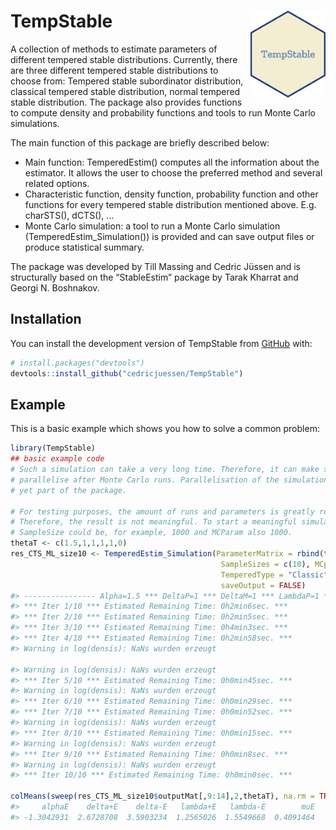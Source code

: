 
<!-- README.md is generated from README.Rmd. Please edit that file -->

# TempStable <img src="man/figures/logo.png" align="right" width="120" />

<!-- badges: start -->
<!-- badges: end -->
<!-- Start of my description -->

A collection of methods to estimate parameters of different tempered
stable distributions. Currently, there are three different tempered
stable distributions to choose from: Tempered stable subordinator
distribution, classical tempered stable distribution, normal tempered
stable distribution. The package also provides functions to compute
density and probability functions and tools to run Monte Carlo simulations.

The main function of this package are briefly described below:

- Main function: TemperedEstim() computes all the information about the
  estimator. It allows the user to choose the preferred method and
  several related options.
- Characteristic function, density function, probability function and
  other functions for every tempered stable distribution mentioned
  above. E.g. charSTS(), dCTS(), …
- Monte Carlo simulation: a tool to run a Monte Carlo simulation
  (TemperedEstim_Simulation()) is provided and can save output files or
  produce statistical summary.

The package was developed by Till Massing and Cedric Jüssen and is
structurally based on the “StableEstim” package by Tarak Kharrat and
Georgi N. Boshnakov.

<!-- End of my description -->

## Installation

You can install the development version of TempStable from
[GitHub](https://github.com/) with:

``` r
# install.packages("devtools")
devtools::install_github("cedricjuessen/TempStable")
```

## Example

This is a basic example which shows you how to solve a common problem:

``` r
library(TempStable)
## basic example code
# Such a simulation can take a very long time. Therefore, it can make sense to 
# parallelise after Monte Carlo runs. Parallelisation of the simulation is not 
# yet part of the package. 

# For testing purposes, the amount of runs and parameters is greatly reduced. 
# Therefore, the result is not meaningful. To start a meaningful simulation, the
# SampleSize could be, for example, 1000 and MCParam also 1000.
thetaT <- c(1.5,1,1,1,1,0)
res_CTS_ML_size10 <- TemperedEstim_Simulation(ParameterMatrix = rbind(thetaT),
                                               SampleSizes = c(10), MCparam = 10,
                                               TemperedType = "Classic", Estimfct = "ML",
                                               saveOutput = FALSE)
#> ---------------- Alpha=1.5 *** DeltaP=1 *** DeltaM=1 *** LambdaP=1 *** LambdaM=1 *** mu=0 --------------- 
#> *** Iter 1/10 *** Estimated Remaining Time: 0h2min6sec. *** 
#> *** Iter 2/10 *** Estimated Remaining Time: 0h2min5sec. *** 
#> *** Iter 3/10 *** Estimated Remaining Time: 0h4min3sec. *** 
#> *** Iter 4/10 *** Estimated Remaining Time: 0h2min58sec. ***
#> Warning in log(densis): NaNs wurden erzeugt

#> Warning in log(densis): NaNs wurden erzeugt
#> *** Iter 5/10 *** Estimated Remaining Time: 0h0min45sec. ***
#> Warning in log(densis): NaNs wurden erzeugt
#> *** Iter 6/10 *** Estimated Remaining Time: 0h0min29sec. *** 
#> *** Iter 7/10 *** Estimated Remaining Time: 0h0min52sec. ***
#> Warning in log(densis): NaNs wurden erzeugt
#> *** Iter 8/10 *** Estimated Remaining Time: 0h0min15sec. ***
#> Warning in log(densis): NaNs wurden erzeugt
#> *** Iter 9/10 *** Estimated Remaining Time: 0h0min8sec. ***
#> Warning in log(densis): NaNs wurden erzeugt
#> *** Iter 10/10 *** Estimated Remaining Time: 0h0min0sec. ***

colMeans(sweep(res_CTS_ML_size10$outputMat[,9:14],2,thetaT), na.rm = TRUE)
#>     alphaE    delta+E    delta-E   lambda+E   lambda-E        muE 
#> -1.3042931  2.6728708  3.5903234  1.2565026  1.5549668  0.4091464
```
